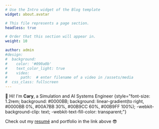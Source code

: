 ```yaml
---
# Use the Intro widget of the Blog template
widget: about.avatar

# This file represents a page section.
headless: true

# Order that this section will appear in.
weight: 10

author: admin
#design:
#  background:
#    color: '#090a0b'
#    text_color_light: true
#    video:
#      path:  # enter filename of a video in /assets/media
#  css_class: fullscreen
---
```


👋 Hi! I'm **Cary**, a Simulation and AI Systems Engineer
{style="font-size: 1.2rem; background: #0000BB; background: linear-gradient(to right, #0000BB 0%, #00A7BB 30%, #00B9CC 60%, #00B9FF 100%); -webkit-background-clip: text; -webkit-text-fill-color: transparent;"}

Check out my [resumé](/about/) and portfolio in the link above 😎
